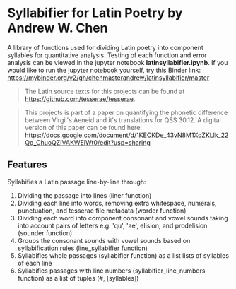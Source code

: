 # Syllabifier for Latin Poetry by Andrew W. Chen
A library of functions used for dividing Latin poetry into component syllables for quantitative analysis. Testing of each function and error analysis can be viewed in the jupyter notebook **latinsyllabifier.ipynb**. If you would like to run the jupyter notebook yourself, try this Binder link: https://mybinder.org/v2/gh/chenmasterandrew/latinsyllabifier/master


>The Latin source texts for this projects can be found at https://github.com/tesserae/tesserae.


>This projects is part of a paper on quantifying the phonetic difference between Virgil's Aeneid and it's translations for QSS 30.12. A digital version of this paper can be found here: https://docs.google.com/document/d/1KECKDe_43vN8M1XoZKLlk_22Qq_ChuoQZIVAKWEiWt0/edit?usp=sharing


## Features
Syllabifies a Latin passage line-by-line through:
1. Dividing the passage into lines (liner function)
2. Dividing each line into words, removing extra whitespace, numerals, punctuation, and tesserae file metadata (worder function)
3. Dividing each word into component consonant and vowel sounds taking into account pairs of letters e.g. 'qu', 'ae', elision, and prodelision (sounder function)
4. Groups the consonant sounds with vowel sounds based on syllabification rules (line_syllabifier function)
5. Syllabifies whole passages (syllabifier function) as a list lists of syllables of each line
6. Syllabifies passages with line numbers (syllabifier_line_numbers function) as a list of tuples (#, [syllables])
